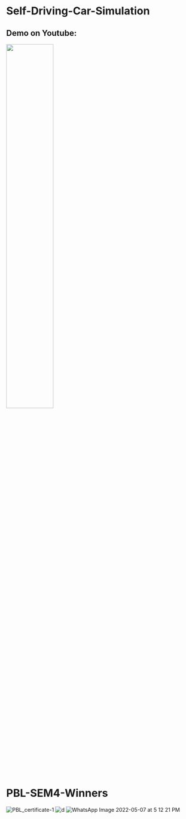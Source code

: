 # Self-Driving-Car-Simulation
## Demo on Youtube: 
[<img src="https://github.com/Akshay-Dongare/Self-Driving-Car-Simulation/assets/75126845/1a846cd4-a024-44c5-9d43-ac19e71dbc64" width="50%">](https://www.youtube.com/watch?v=im5DmQXO7RE "Self Driving Car Simulation Demo")

# PBL-SEM4-Winners
![PBL_certificate-1](https://user-images.githubusercontent.com/75126845/170635315-3807caa1-ced4-4439-8364-e1a4ed6c44ab.png)
![d](https://user-images.githubusercontent.com/75126845/169221440-7626ae23-420c-4862-88f4-31a28cce5784.jpeg)
![WhatsApp Image 2022-05-07 at 5 12 21 PM](https://user-images.githubusercontent.com/75126845/169221542-f69a9d78-0c72-4320-b554-ade2706daedd.jpeg)
